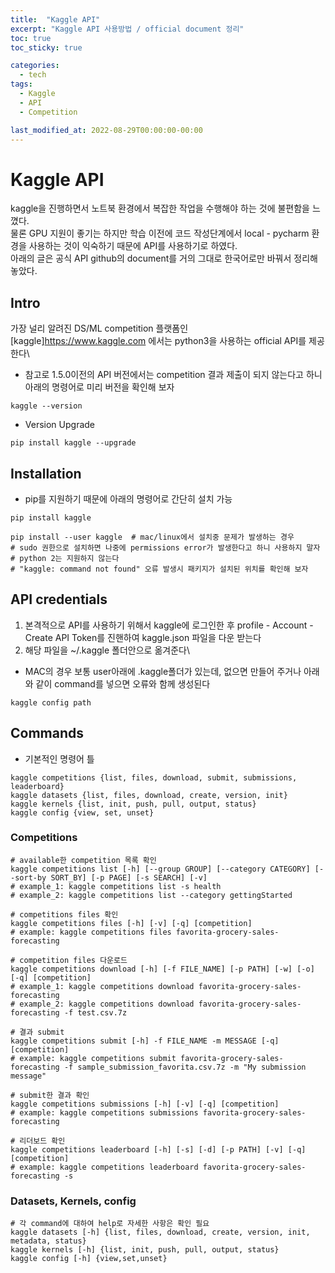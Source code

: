 ```yaml
---
title:  "Kaggle API"
excerpt: "Kaggle API 사용방법 / official document 정리"
toc: true
toc_sticky: true

categories:
  - tech
tags:
  - Kaggle
  - API
  - Competition

last_modified_at: 2022-08-29T00:00:00-00:00
---
```


# Kaggle API
kaggle을 진행하면서 노트북 환경에서 복잡한 작업을 수행해야 하는 것에 불편함을 느꼈다. \
물론 GPU 지원이 좋기는 하지만 학습 이전에 코드 작성단계에서 local - pycharm 환경을 사용하는 것이 익숙하기 때문에 API를 사용하기로 하였다. \
아래의 글은 공식 API github의 document를 거의 그대로 한국어로만 바꿔서 정리해 놓았다.

## Intro
가장 널리 알려진 DS/ML competition 플랫폼인 [kaggle]<https://www.kaggle.com> 에서는 python3을 사용하는 official API를 제공한다\
* 참고로 1.5.0이전의 API 버전에서는 competition 결과 제출이 되지 않는다고 하니 아래의 명령어로 미리 버전을 확인해 보자
```shell
kaggle --version
```

* Version Upgrade
```shell
pip install kaggle --upgrade
```

## Installation
* pip를 지원하기 때문에 아래의 명령어로 간단히 설치 가능
```shell
pip install kaggle

pip install --user kaggle  # mac/linux에서 설치중 문제가 발생하는 경우
# sudo 권한으로 설치하면 나중에 permissions error가 발생한다고 하니 사용하지 말자
# python 2는 지원하지 않는다
# "kaggle: command not found" 오류 발생시 패키지가 설치된 위치를 확인해 보자
```

## API credentials
1. 본격적으로 API를 사용하기 위해서 kaggle에 로그인한 후 profile - Account - Create API Token를 진핸하여 kaggle.json 파일을 다운 받는다
2. 해당 파일을 ~/.kaggle 폴더안으로 옮겨준다\
* MAC의 경우 보통 user아래에 .kaggle폴더가 있는데, 없으면 만들어 주거나 아래와 같이 command를 넣으면 오류와 함께 생성된다
```shell
kaggle config path
```

## Commands
* 기본적인 명령어 틀
```shell
kaggle competitions {list, files, download, submit, submissions, leaderboard}
kaggle datasets {list, files, download, create, version, init}
kaggle kernels {list, init, push, pull, output, status}
kaggle config {view, set, unset}
```

### Competitions
```shell
# available한 competition 목록 확인
kaggle competitions list [-h] [--group GROUP] [--category CATEGORY] [--sort-by SORT_BY] [-p PAGE] [-s SEARCH] [-v]
# example_1: kaggle competitions list -s health
# example_2: kaggle competitions list --category gettingStarted

# competitions files 확인
kaggle competitions files [-h] [-v] [-q] [competition]
# example: kaggle competitions files favorita-grocery-sales-forecasting

# competition files 다운로드
kaggle competitions download [-h] [-f FILE_NAME] [-p PATH] [-w] [-o] [-q] [competition]
# example_1: kaggle competitions download favorita-grocery-sales-forecasting
# example_2: kaggle competitions download favorita-grocery-sales-forecasting -f test.csv.7z

# 결과 submit
kaggle competitions submit [-h] -f FILE_NAME -m MESSAGE [-q] [competition]
# example: kaggle competitions submit favorita-grocery-sales-forecasting -f sample_submission_favorita.csv.7z -m "My submission message"

# submit한 결과 확인
kaggle competitions submissions [-h] [-v] [-q] [competition]
# example: kaggle competitions submissions favorita-grocery-sales-forecasting

# 리더보드 확인
kaggle competitions leaderboard [-h] [-s] [-d] [-p PATH] [-v] [-q] [competition]
# example: kaggle competitions leaderboard favorita-grocery-sales-forecasting -s
```

### Datasets, Kernels, config
```shell
# 각 command에 대하여 help로 자세한 사항은 확인 필요
kaggle datasets [-h] {list, files, download, create, version, init, metadata, status}
kaggle kernels [-h] {list, init, push, pull, output, status}
kaggle config [-h] {view,set,unset}
```